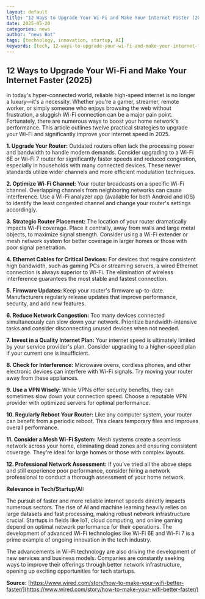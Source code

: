 ```yaml
---
layout: default
title: "12 Ways to Upgrade Your Wi-Fi and Make Your Internet Faster (2025)"
date: 2025-05-20
categories: news
author: "news Bot"
tags: [technology, innovation, startup, AI]
keywords: [tech, 12-ways-to-upgrade-your-wi-fi-and-make-your-internet-faster-(2025), news]
---
```


## 12 Ways to Upgrade Your Wi-Fi and Make Your Internet Faster (2025)

In today's hyper-connected world, reliable high-speed internet is no longer a luxury—it's a necessity. Whether you're a gamer, streamer, remote worker, or simply someone who enjoys browsing the web without frustration, a sluggish Wi-Fi connection can be a major pain point.  Fortunately, there are numerous ways to boost your home network's performance.  This article outlines twelve practical strategies to upgrade your Wi-Fi and significantly improve your internet speed in 2025.

**1. Upgrade Your Router:**  Outdated routers often lack the processing power and bandwidth to handle modern demands. Consider upgrading to a Wi-Fi 6E or Wi-Fi 7 router for significantly faster speeds and reduced congestion, especially in households with many connected devices.  These newer standards utilize wider channels and more efficient modulation techniques.

**2. Optimize Wi-Fi Channel:**  Your router broadcasts on a specific Wi-Fi channel. Overlapping channels from neighboring networks can cause interference. Use a Wi-Fi analyzer app (available for both Android and iOS) to identify the least congested channel and change your router's settings accordingly.

**3. Strategic Router Placement:**  The location of your router dramatically impacts Wi-Fi coverage. Place it centrally, away from walls and large metal objects, to maximize signal strength.  Consider using a Wi-Fi extender or mesh network system for better coverage in larger homes or those with poor signal penetration.

**4.  Ethernet Cables for Critical Devices:**  For devices that require consistent high bandwidth, such as gaming PCs or streaming servers, a wired Ethernet connection is always superior to Wi-Fi.  The elimination of wireless interference guarantees the most stable and fastest connection.

**5.  Firmware Updates:**  Keep your router's firmware up-to-date.  Manufacturers regularly release updates that improve performance, security, and add new features.

**6.  Reduce Network Congestion:**  Too many devices connected simultaneously can slow down your network.  Prioritize bandwidth-intensive tasks and consider disconnecting unused devices when not needed.

**7.  Invest in a Quality Internet Plan:**  Your internet speed is ultimately limited by your service provider's plan.  Consider upgrading to a higher-speed plan if your current one is insufficient.

**8.  Check for Interference:**  Microwave ovens, cordless phones, and other electronic devices can interfere with Wi-Fi signals.  Try moving your router away from these appliances.

**9.  Use a VPN Wisely:**  While VPNs offer security benefits, they can sometimes slow down your connection speed.  Choose a reputable VPN provider with optimized servers for optimal performance.

**10.  Regularly Reboot Your Router:**  Like any computer system, your router can benefit from a periodic reboot.  This clears temporary files and improves overall performance.

**11.  Consider a Mesh Wi-Fi System:**  Mesh systems create a seamless network across your home, eliminating dead zones and ensuring consistent coverage.  They're ideal for large homes or those with complex layouts.

**12.  Professional Network Assessment:**  If you've tried all the above steps and still experience poor performance, consider hiring a network professional to conduct a thorough assessment of your home network.


**Relevance in Tech/Startup/AI:**

The pursuit of faster and more reliable internet speeds directly impacts numerous sectors.  The rise of AI and machine learning heavily relies on large datasets and fast processing, making robust network infrastructure crucial.  Startups in fields like IoT, cloud computing, and online gaming depend on optimal network performance for their operations.  The development of advanced Wi-Fi technologies like Wi-Fi 6E and Wi-Fi 7 is a prime example of ongoing innovation in the tech industry.

The advancements in Wi-Fi technology are also driving the development of new services and business models.  Companies are constantly seeking ways to improve their offerings through better network infrastructure, opening up exciting opportunities for tech startups.


**Source:** [https://www.wired.com/story/how-to-make-your-wifi-better-faster/](https://www.wired.com/story/how-to-make-your-wifi-better-faster/)